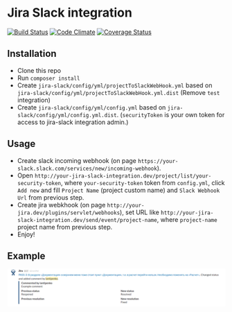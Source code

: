 # Jira Slack integration
[![Build Status](https://travis-ci.org/malavsky/jira-slack.svg?branch=develop)](https://travis-ci.org/malavsky/jira-slack)
[![Code Climate](https://codeclimate.com/github/malavsky/jira-slack/badges/gpa.svg)](https://codeclimate.com/github/malavsky/jira-slack)
[![Coverage Status](https://coveralls.io/repos/malavsky/jira-slack/badge.svg?branch=develop)](https://coveralls.io/r/malavsky/jira-slack?branch=develop)

Installation
-----------
* Clone this repo
* Run `composer install`
* Create `jira-slack/config/yml/projectToSlackWebHook.yml` based on `jira-slack/config/yml/projectToSlackWebHook.yml.dist` (Remove `test` integration)
* Create `jira-slack/config/yml/config.yml` based on `jira-slack/config/yml/config.yml.dist`. (`securityToken` is your own token for access to jira-slack integration admin.)

Usage
-----
* Create slack incoming webhook (on page `https://your-slack.slack.com/services/new/incoming-webhook`).
* Open `http://your-jira-slack-integration.dev/project/list/your-security-token`, where `your-security-token` token from `config.yml`, click `Add new` and fill `Project Name` (project custom name) and `Slack Webhook Url` from previous step.
* Create jira webkhook (on page `http://your-jira.dev/plugins/servlet/webhooks`), set URL like `http://your-jira-slack-integration.dev/send/event/project-name`, where `project-name` project name from previous step.
* Enjoy!

Example
-------
![Slack example](docs/slack-example.png)
